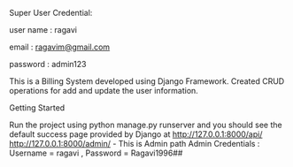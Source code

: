 Super User Credential:

user name : ragavi

email : ragavim@gmail.com

password : admin123

This is a Billing System developed using Django Framework. Created CRUD operations for add and update the user information.

Getting Started

Run the project using python manage.py runserver and you should see the default success page provided by Django at http://127.0.0.1:8000/api/
http://127.0.0.1:8000/admin/ - This is Admin path Admin Credentials : Username = ragavi , Password = Ragavi1996##
